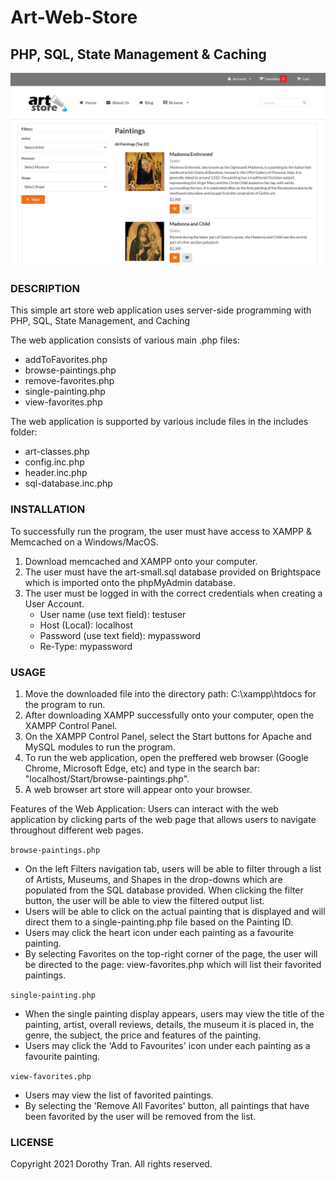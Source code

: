 # Art-Web-Store
## PHP, SQL, State Management & Caching
![](Start/Capture3.PNG)

### DESCRIPTION
This simple art store web application uses server-side programming with PHP, SQL, State Management, and Caching

The web application consists of various main .php files:
* addToFavorites.php
* browse-paintings.php
* remove-favorites.php
* single-painting.php
* view-favorites.php

The web application is supported by various include files in the includes folder:
* art-classes.php
* config.inc.php
* header.inc.php
* sql-database.inc.php

### INSTALLATION
To successfully run the program, the user must have access to XAMPP & Memcached on a Windows/MacOS.
1. Download memcached and XAMPP onto your computer.
2. The user must have the art-small.sql database provided on Brightspace which is imported onto the phpMyAdmin database.
3. The user must be logged in with the correct credentials when creating a User Account.
	- User name (use text field): testuser
	- Host (Local): localhost
	- Password (use text field): mypassword
	- Re-Type: mypassword

### USAGE
1. Move the downloaded file into the directory path: C:\xampp\htdocs for the program to run.
2. After downloading XAMPP successfully onto your computer, open the XAMPP Control Panel.
3. On the XAMPP Control Panel, select the Start buttons for Apache and MySQL modules to run the program.
4. To run the web application, open the preffered web browser (Google Chrome, Microsoft Edge, etc) and type in the search bar: "localhost/Start/browse-paintings.php".
5. A web browser art store will appear onto your browser.

Features of the Web Application:
Users can interact with the web application by clicking parts of the web page that allows users to navigate throughout different web pages.

```browse-paintings.php```
* On the left Filters navigation tab, users will be able to filter through a list of Artists, Museums, and Shapes in the drop-downs which are populated from the SQL database provided. When clicking the filter button, the user will be able to view the filtered output list.
* Users will be able to click on the actual painting that is displayed and will direct them to a single-painting.php file based on the Painting ID.
* Users may click the heart icon under each painting as a favourite painting.
* By selecting Favorites on the top-right corner of the page, the user will be directed to the page: view-favorites.php which will list their favorited paintings.


```single-painting.php```
* When the single painting display appears, users may view the title of the painting, artist, overall reviews, details, the museum it is placed in, the genre, the subject, the price and features of the painting.
* Users may click the 'Add to Favourites' icon under each painting as a favourite painting.


```view-favorites.php```
* Users may view the list of favorited paintings.
* By selecting the 'Remove All Favorites' button, all paintings that have been favorited by the user will be removed from the list.


### LICENSE
Copyright 2021 Dorothy Tran. All rights reserved.

